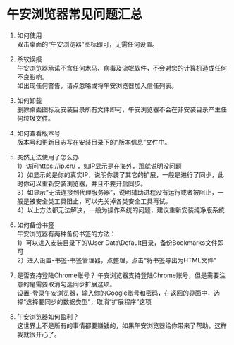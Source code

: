 # 午安浏览器常见问题汇总

1. 如何使用<br>
双击桌面的“午安浏览器”图标即可，无需任何设置。

2. 杀软误报<br>
午安浏览器承诺不含任何木马、病毒及流氓软件，不会对您的计算机造成任何不良影响。<br>
如出现任何警告，请点忽略或将午安浏览器加入信任列表。

3. 如何卸载<br>
删除桌面图标及安装目录所有文件即可，午安浏览器不会在非安装目录产生任何垃圾文件。

4. 如何查看版本号<br>
版本号和更新日志写在安装目录下的“版本信息”文件中。

5. 突然无法使用了怎么办<br>
1）访问https://ip.cn/ ，如IP显示是在海外，那就说明没问题<br>
2）如显示的是你的真实IP，说明你装了其它的扩展，一般是进行了同步，此时你可以重新安装浏览器，并且不要开启同步。<br>
3）如显示“无法连接到代理服务器”，说明辅助进程没有运行或者被阻止，一般是被安全类工具阻止，可以先关掉各类安全工具再试。<br>
4）以上方法都无法解决，一般为操作系统的问题，建议重新安装纯净版系统

6. 如何备份书签<br>
午安浏览器有两种备份书签的方法：<br>
1）可以进入安装目录下的\User Data\Default目录，备份Bookmarks文件即可<br>
2）进入设置-书签-书签管理器，点整理，点击“将书签导出为HTML文件”

7. 是否支持登陆Chrome账号？
午安浏览器支持登陆Chrome账号，但是需要注意的是需要取消勾选同步扩展这项。<br>
设置-登录午安浏览器，输入你的Google账号和密码，在返回的界面中，选择“选择要同步的数据类型”，取消“扩展程序”这项

8. 午安浏览器如何盈利？<br>
这世界上不是所有的事情都要赚钱的，如果午安浏览器给你带来了帮助，这样我就很开心了。

